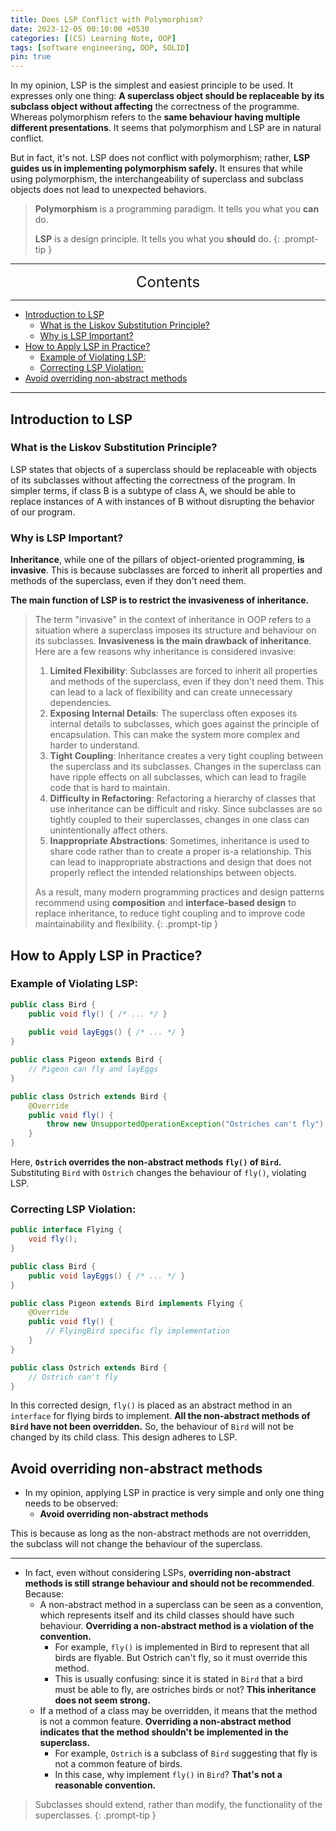 ```yaml
---
title: Does LSP Conflict with Polymorphism?
date: 2023-12-05 00:10:00 +0530
categories: [(CS) Learning Note, OOP]
tags: [software engineering, OOP, SOLID]
pin: true
---
```


In my opinion, LSP is the simplest and easiest principle to be used. It expresses only one thing: **A superclass object should be replaceable by its subclass object without affecting** the correctness of the programme. Whereas polymorphism refers to the **same behaviour having multiple different presentations**. It seems that polymorphism and LSP are in natural conflict.

But in fact, it's not. LSP does not conflict with polymorphism; rather, **LSP guides us in implementing polymorphism safely.** It ensures that while using polymorphism, the interchangeability of superclass and subclass objects does not lead to unexpected behaviors.

> **Polymorphism** is a programming paradigm. It tells you what you **can** do.
>
> **LSP** is a design principle. It tells you what you **should** do.
{: .prompt-tip }

---
<center><font size='5'> Contents </font></center>

---

<!-- TOC -->
  * [Introduction to LSP](#introduction-to-lsp)
    * [What is the Liskov Substitution Principle?](#what-is-the-liskov-substitution-principle)
    * [Why is LSP Important?](#why-is-lsp-important)
  * [How to Apply LSP in Practice?](#how-to-apply-lsp-in-practice)
    * [Example of Violating LSP:](#example-of-violating-lsp)
    * [Correcting LSP Violation:](#correcting-lsp-violation)
  * [Avoid overriding non-abstract methods](#avoid-overriding-non-abstract-methods)
<!-- TOC -->

---

## Introduction to LSP

### What is the Liskov Substitution Principle?

LSP states that objects of a superclass should be replaceable with objects of its subclasses without affecting the correctness of the program. In simpler terms, if class B is a subtype of class A, we should be able to replace instances of A with instances of B without disrupting the behavior of our program.

### Why is LSP Important?

**Inheritance**, while one of the pillars of object-oriented programming, **is invasive**. This is because subclasses are forced to inherit all properties and methods of the superclass, even if they don't need them.

**The main function of LSP is to restrict the invasiveness of inheritance.**

> The term "invasive" in the context of inheritance in OOP refers to a situation where a superclass imposes its structure and behaviour on its subclasses. **Invasiveness is the main drawback of inheritance**. Here are a few reasons why inheritance is considered invasive:
> 
> 1. **Limited Flexibility**: Subclasses are forced to inherit all properties and methods of the superclass, even if they don't need them. This can lead to a lack of flexibility and can create unnecessary dependencies.
> 2. **Exposing Internal Details**: The superclass often exposes its internal details to subclasses, which goes against the principle of encapsulation. This can make the system more complex and harder to understand.
> 3. **Tight Coupling**: Inheritance creates a very tight coupling between the superclass and its subclasses. Changes in the superclass can have ripple effects on all subclasses, which can lead to fragile code that is hard to maintain.
> 4. **Difficulty in Refactoring**: Refactoring a hierarchy of classes that use inheritance can be difficult and risky. Since subclasses are so tightly coupled to their superclasses, changes in one class can unintentionally affect others.
> 5. **Inappropriate Abstractions**: Sometimes, inheritance is used to share code rather than to create a proper is-a relationship. This can lead to inappropriate abstractions and design that does not properly reflect the intended relationships between objects.
> 
> As a result, many modern programming practices and design patterns recommend using **composition** and **interface-based design** to replace inheritance, to reduce tight coupling and to improve code maintainability and flexibility.
{: .prompt-tip }

## How to Apply LSP in Practice?

### Example of Violating LSP:

```java
public class Bird {
    public void fly() { /* ... */ }
    
    public void layEggs() { /* ... */ }
}

public class Pigeon extends Bird {
    // Pigeon can fly and layEggs
}

public class Ostrich extends Bird {
    @Override
    public void fly() {
        throw new UnsupportedOperationException("Ostriches can't fly"); // Ostrich can't fly
    }
}
```

Here, **`Ostrich` overrides the non-abstract methods `fly()` of `Bird`.** Substituting `Bird` with `Ostrich` changes the behaviour of `fly()`, violating LSP.

### Correcting LSP Violation:

```java
public interface Flying {
    void fly();
}

public class Bird {
    public void layEggs() { /* ... */ }
}

public class Pigeon extends Bird implements Flying {
    @Override
    public void fly() {
        // FlyingBird specific fly implementation
    }
}

public class Ostrich extends Bird {
    // Ostrich can't fly
}
```

In this corrected design, `fly()` is placed as an abstract method in an `interface` for flying birds to implement. **All the non-abstract methods of `Bird` have not been overridden.** So, the behaviour of `Bird` will not be changed by its child class. This design adheres to LSP.

## Avoid overriding non-abstract methods

- In my opinion, applying LSP in practice is very simple and only one thing needs to be observed:
  - **Avoid overriding non-abstract methods**

This is because as long as the non-abstract methods are not overridden, the subclass will not change the behaviour of the superclass.

---

- In fact, even without considering LSPs, **overriding non-abstract methods is still strange behaviour and should not be recommended**. Because:
  - A non-abstract method in a superclass can be seen as a convention, which represents itself and its child classes should have such behaviour. **Overriding a non-abstract method is a violation of the convention.**
    - For example, `fly()` is implemented in Bird to represent that all birds are flyable. But Ostrich can't fly, so it must override this method.
    - This is usually confusing: since it is stated in `Bird` that a bird must be able to fly, are ostriches birds or not? **This inheritance does not seem strong.**
  - If a method of a class may be overridden, it means that the method is not a common feature. **Overriding a non-abstract method indicates that the method shouldn't be implemented in the superclass.**
    - For example, `Ostrich` is a subclass of `Bird` suggesting that fly is not a common feature of birds.
    - In this case, why implement `fly()` in `Bird`? **That's not a reasonable convention.**

> Subclasses should extend, rather than modify, the functionality of the superclasses.
{: .prompt-tip }

